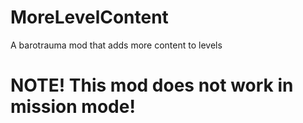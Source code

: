 # MoreLevelContent
A barotrauma mod that adds more content to levels

# NOTE! This mod does not work in mission mode!
